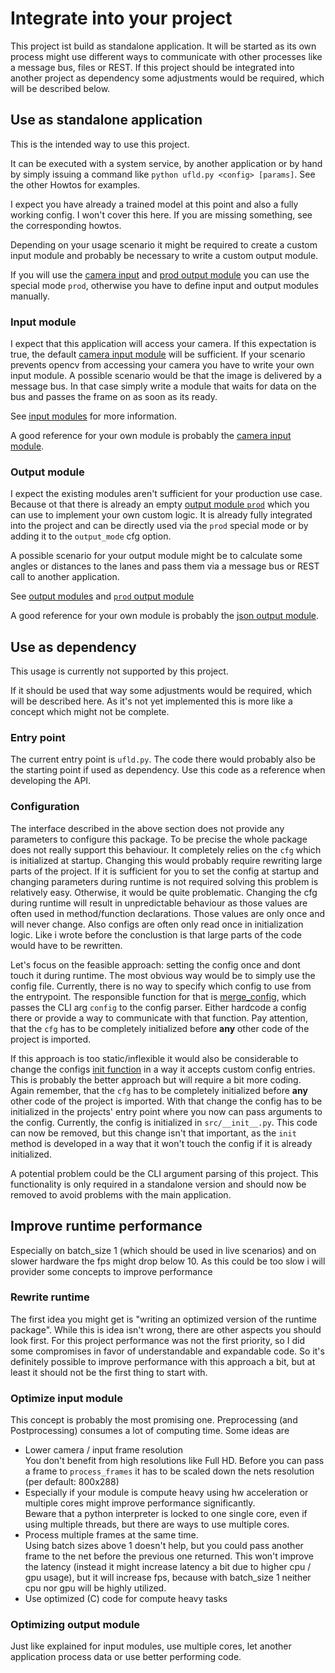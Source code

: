 # Integrate into your project
This project ist build as standalone application. 
It will be started as its own process might use different ways to communicate with other processes like a message bus, files or REST.
If this project should be integrated into another project as dependency some adjustments would be required, which will be described below.

## Use as standalone application
This is the intended way to use this project.  

It can be executed with a system service, by another application or by hand by simply issuing a command like `python ufld.py <config> [params]`.
See the other Howtos for examples.

I expect you have already a trained model at this point and also a fully working config. I won't cover this here. 
If you are missing something, see the corresponding howtos.

Depending on your usage scenario it might be required to create a custom input module and probably be necessary to write a custom output module.

If you will use the [camera input](src.runtime.modules.input.input_video.input_camera) and [prod output module](src.runtime.modules.output.out_prod) you can use the special mode `prod`, otherwise you have to define input and output modules manually.

### Input module
I expect that this application will access your camera. 
If this expectation is true, the default [camera input module](src.runtime.modules.input.input_video.input_camera) will be sufficient.
If your scenario prevents opencv from accessing your camera you have to write your own input module.
A possible scenario would be that the image is delivered by a message bus.
In that case simply write a module that waits for data on the bus and passes the frame on as soon as its ready.

See [input modules](../src.runtime.modules.input) for more information.

A good reference for your own module is probably the [camera input module](src.runtime.modules.input.input_video.input_camera).


### Output module
I expect the existing modules aren't sufficient for your production use case. 
Because ot that there is already an empty [output module `prod`](src.runtime.modules.output.out_prod) which you can use to implement your own custom logic.
It is already fully integrated into the project and can be directly used via the `prod` special mode or by adding it to the `output_mode` cfg option.

A possible scenario for your output module might be to calculate some angles or distances to the lanes and pass them via a message bus or REST call to another application.

See [output modules](../src.runtime.modules.output) and [`prod` output module](src.runtime.modules.output.out_prod)

A good reference for your own module is probably the [json output module](src.runtime.modules.output.out_json).


## Use as dependency
This usage is currently not supported by this project.  

If it should be used that way some adjustments would be required, which will be described here.
As it's not yet implemented this is more like a concept which might not be complete.

### Entry point
The current entry point is `ufld.py`. 
The code there would probably also be the starting point if used as dependency.
Use this code as a reference when developing the API.

### Configuration
The interface described in the above section does not provide any parameters to configure this package.
To be precise the whole package does not really support this behaviour.
It completely relies on the `cfg` which is initialized at startup.
Changing this would probably require rewriting large parts of the project.
If it is sufficient for you to set the config at startup and changing parameters during runtime is not required solving this problem is relatively easy.
Otherwise, it would be quite problematic.
Changing the cfg during runtime will result in unpredictable behaviour as those values are often used in method/function declarations.
Those values are only once and will never change. Also configs are often only read once in initialization logic. 
Like i wrote before the conclustion is that large parts of the code would have to be rewritten.

Let's focus on the feasible approach: setting the config once and dont touch it during runtime.
The most obvious way would be to simply use the config file.
Currently, there is no way to specify which config to use from the entrypoint.
The responsible function for that is [merge_config](src.common.config.global_config.merge_config), which passes the CLI arg `config` to the config parser.
Either hardcode a config there or provide a way to communicate with that function.
Pay attention, that the `cfg` has to be completely initialized before **any** other code of the project is imported.

If this approach is too static/inflexible it would also be considerable to change the configs [init function](src.common.config.global_config.init) in a way it accepts custom config entries.
This is probably the better approach but will require a bit more coding.
Again remember, that the `cfg` has to be completely initialized before **any** other code of the project is imported.
With that change the config has to be initialized in the projects' entry point where you now can pass arguments to the config.
Currently, the config is initialized in `src/__init__.py`.
This code can now be removed, but this change isn't that important, as the `init` method is developed in a way that it won't touch the config if it is already initialized.

A potential problem could be the CLI argument parsing of this project.
This functionality is only required in a standalone version and should now be removed to avoid problems with the main application.

## Improve runtime performance
Especially on batch_size 1 (which should be used in live scenarios) and on slower hardware the fps might drop below 10.
As this could be too slow i will provider some concepts to improve performance

### Rewrite runtime
The first idea you might get is "writing an optimized version of the runtime package".
While this is idea isn't wrong, there are other aspects you should look first. 
For this project performance was not the first priority, so I did some compromises in favor of understandable and expandable code.
So it's definitely possible to improve performance with this approach a bit, but at least it should not be the first thing to start with.

### Optimize input module
This concept is probably the most promising one. Preprocessing (and Postprocessing) consumes a lot of computing time.
Some ideas are
- Lower camera / input frame resolution  
  You don't benefit from high resolutions like Full HD. 
  Before you can pass a frame to `process_frames` it has to be scaled down the nets resolution (per default: 800x288)
- Especially if your module is compute heavy using hw acceleration or multiple cores might improve performance significantly.  
  Beware that a python interpreter is locked to one single core, even if using multiple threads, but there are ways to use multiple cores.
- Process multiple frames at the same time.  
  Using batch sizes above 1 doesn't help, but you could pass another frame to the net before the previous one returned.
  This won't improve the latency (instead it might increase latency a bit due to higher cpu / gpu usage), but it will increase fps, because with batch_size 1 neither cpu nor gpu will be highly utilized.
- Use optimized (C) code for compute heavy tasks

### Optimizing output module
Just like explained for input modules, use multiple cores, let another application process data or use better performing code.